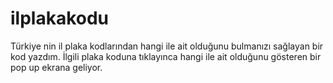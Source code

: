# ilplakakodu
Türkiye nin il plaka kodlarından hangi ile ait olduğunu bulmanızı sağlayan bir kod yazdım. İlgili plaka koduna tıklayınca hangi ile ait olduğunu gösteren bir pop up ekrana geliyor.
